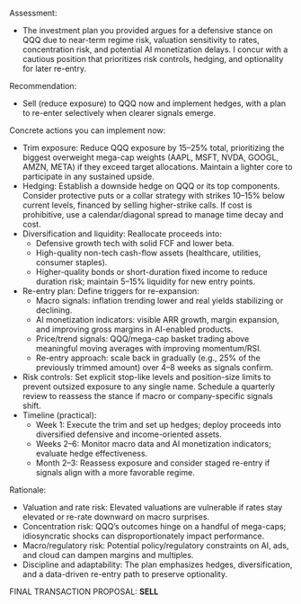 Assessment:
- The investment plan you provided argues for a defensive stance on QQQ due to near-term regime risk, valuation sensitivity to rates, concentration risk, and potential AI monetization delays. I concur with a cautious position that prioritizes risk controls, hedging, and optionality for later re-entry.

Recommendation:
- Sell (reduce exposure) to QQQ now and implement hedges, with a plan to re-enter selectively when clearer signals emerge.

Concrete actions you can implement now:
- Trim exposure: Reduce QQQ exposure by 15–25% total, prioritizing the biggest overweight mega-cap weights (AAPL, MSFT, NVDA, GOOGL, AMZN, META) if they exceed target allocations. Maintain a lighter core to participate in any sustained upside.
- Hedging: Establish a downside hedge on QQQ or its top components. Consider protective puts or a collar strategy with strikes 10–15% below current levels, financed by selling higher-strike calls. If cost is prohibitive, use a calendar/diagonal spread to manage time decay and cost.
- Diversification and liquidity: Reallocate proceeds into:
  - Defensive growth tech with solid FCF and lower beta.
  - High-quality non-tech cash-flow assets (healthcare, utilities, consumer staples).
  - Higher-quality bonds or short-duration fixed income to reduce duration risk; maintain 5–15% liquidity for new entry points.
- Re-entry plan: Define triggers for re-expansion:
  - Macro signals: inflation trending lower and real yields stabilizing or declining.
  - AI monetization indicators: visible ARR growth, margin expansion, and improving gross margins in AI-enabled products.
  - Price/trend signals: QQQ/mega-cap basket trading above meaningful moving averages with improving momentum/RSI.
  - Re-entry approach: scale back in gradually (e.g., 25% of the previously trimmed amount) over 4–8 weeks as signals confirm.
- Risk controls: Set explicit stop-like levels and position-size limits to prevent outsized exposure to any single name. Schedule a quarterly review to reassess the stance if macro or company-specific signals shift.
- Timeline (practical):
  - Week 1: Execute the trim and set up hedges; deploy proceeds into diversified defensive and income-oriented assets.
  - Weeks 2–6: Monitor macro data and AI monetization indicators; evaluate hedge effectiveness.
  - Month 2–3: Reassess exposure and consider staged re-entry if signals align with a more favorable regime.

Rationale:
- Valuation and rate risk: Elevated valuations are vulnerable if rates stay elevated or re-rate downward on macro surprises.
- Concentration risk: QQQ’s outcomes hinge on a handful of mega-caps; idiosyncratic shocks can disproportionately impact performance.
- Macro/regulatory risk: Potential policy/regulatory constraints on AI, ads, and cloud can dampen margins and multiples.
- Discipline and adaptability: The plan emphasizes hedges, diversification, and a data-driven re-entry path to preserve optionality.

FINAL TRANSACTION PROPOSAL: **SELL**